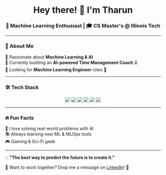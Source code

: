<h1 align="center">Hey there! 👋 I'm Tharun</h1>
<h3 align="center">🚀 Machine Learning Enthusiast | 🎓 CS Master's @ Illinois Tech </h3>

---

### 🌟 About Me  
🔹 Passionate about **Machine Learning & AI**  
🔹 Currently building an **AI-powered Time Management Coach** ⏳  
🔹 Looking for **Machine Learning Engineer** roles 🤖    

---

### 🛠️ Tech Stack  
<p align="center">
  <img src="https://img.shields.io/badge/Python-3776AB?style=for-the-badge&logo=python&logoColor=white" />
  <img src="https://img.shields.io/badge/TensorFlow-FF6F00?style=for-the-badge&logo=tensorflow&logoColor=white" />
  <img src="https://img.shields.io/badge/PyTorch-EE4C2C?style=for-the-badge&logo=pytorch&logoColor=white" />
  <img src="https://img.shields.io/badge/Docker-2496ED?style=for-the-badge&logo=docker&logoColor=white" />
  <img src="https://img.shields.io/badge/AWS-FF9900?style=for-the-badge&logo=amazonaws&logoColor=white" />
  <img src="https://img.shields.io/badge/Linux-FCC624?style=for-the-badge&logo=linux&logoColor=black" />
</p>

---

### 🔥 Fun Facts  
🎯 I love solving real-world problems with AI  
📚 Always learning new ML & MLOps tools  
🎮 Gaming & Sci-Fi geek  

---

💡 **"The best way to predict the future is to create it."**  

🔹 Want to work together? Drop me a message on [LinkedIn](https://www.linkedin.com/in/tharun)! 🚀  
